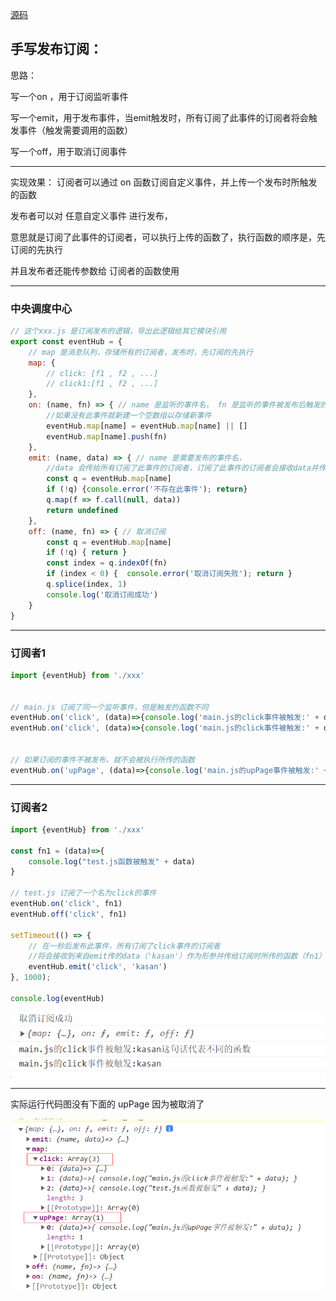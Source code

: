 [源码](https://github.com/wdnmd1099/Publish-subscription)
## 手写发布订阅：
思路：

写一个on ，用于订阅监听事件

写一个emit，用于发布事件，当emit触发时，所有订阅了此事件的订阅者将会触发事件（触发需要调用的函数）

写一个off，用于取消订阅事件

------

实现效果：
订阅者可以通过 on 函数订阅自定义事件，并上传一个发布时所触发的函数

发布者可以对 任意自定义事件 进行发布，

意思就是订阅了此事件的订阅者，可以执行上传的函数了，执行函数的顺序是，先订阅的先执行

并且发布者还能传参数给 订阅者的函数使用

-----------------

### 中央调度中心
```javascript
// 这个xxx.js 是订阅发布的逻辑，导出此逻辑给其它模块引用
export const eventHub = {
    // map 是消息队列，存储所有的订阅者，发布时，先订阅的先执行
    map: {
        // click: [f1 , f2 , ...]
        // click1:[f1 , f2 , ...]
    },
    on: (name, fn) => { // name 是监听的事件名， fn 是监听的事件被发布后触发的函数，on是指订阅
        //如果没有此事件就新建一个空数组以存储新事件
        eventHub.map[name] = eventHub.map[name] || []
        eventHub.map[name].push(fn)
    },
    emit: (name, data) => { // name 是需要发布的事件名，
        //data 会传给所有订阅了此事件的订阅者，订阅了此事件的订阅者会接收data并传给 on 的 fn 函数
        const q = eventHub.map[name]
        if (!q) {console.error('不存在此事件'); return}
        q.map(f => f.call(null, data))
        return undefined
    },
    off: (name, fn) => { // 取消订阅
        const q = eventHub.map[name]
        if (!q) { return }
        const index = q.indexOf(fn)
        if (index < 0) {  console.error('取消订阅失败'); return }
        q.splice(index, 1)
        console.log('取消订阅成功')
    }
}
```

------------

### 订阅者1
```javascript
import {eventHub} from './xxx' 


// main.js 订阅了同一个监听事件，但是触发的函数不同
eventHub.on('click', (data)=>{console.log('main.js的click事件被触发:' + data + '这句话代表不同的函数')})
eventHub.on('click', (data)=>{console.log('main.js的click事件被触发:' + data)})


// 如果订阅的事件不被发布，就不会被执行所传的函数
eventHub.on('upPage', (data)=>{console.log('main.js的upPage事件被触发:' + data)})
```

----------
### 订阅者2
```javascript
import {eventHub} from './xxx' 

const fn1 = (data)=>{
    console.log("test.js函数被触发" + data)
}

// test.js 订阅了一个名为click的事件
eventHub.on('click', fn1)
eventHub.off('click', fn1)

setTimeout(() => {  
    // 在一秒后发布此事件，所有订阅了click事件的订阅者
    //将会接收到来自emit传的data（'kasan'）作为形参并传给订阅时所传的函数（fn1）
    eventHub.emit('click', 'kasan')
}, 1000);

console.log(eventHub)
```









 
![](/posts/2022/11/8/3.png)

-------------
实际运行代码图没有下面的 upPage 因为被取消了

![](/posts/2022/11/8/1.png)
